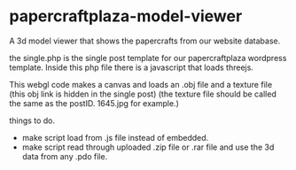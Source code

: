 # papercraftplaza-model-viewer
A 3d model viewer that shows the papercrafts from our website database.

the single.php is the single post template for our papercraftplaza wordpress template.
Inside this php file there is a javascript that loads threejs. 

This webgl code makes a canvas and loads an .obj file and a texture file
(this obj link is hidden in the single post)
(the texture file should be called the same as the postID. 1645.jpg for example.)

things to do.
- make script load from .js file instead of embedded.
- make script read through uploaded .zip file or .rar file and use the 3d data from any .pdo file.


